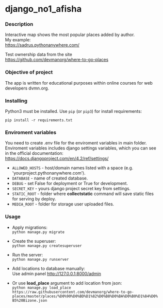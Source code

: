 # django_no1_afisha

### Description  
Interactive map shows the most popular places added by author.  
My example:  
https://sadrus.pythonanywhere.com/  

Test ownership data from the site  
https://github.com/devmanorg/where-to-go-places

### Objective of project
The app is written for educational purposes within online courses for web developers dvmn.org.

### Installing

Python3 must be installed. 
Use `pip` (or `pip3`) for install requirements:
```
pip install -r requirements.txt
```  

### Enviroment variables

You need to create .env file for the enviroment variables in main folder.  
Enviroment variables includes django settings variables, which you can see in the official documentation: https://docs.djangoproject.com/en/4.2/ref/settings/  
- `ALLOWED_HOSTS` - host/domain names listed with a space (e.g. 'yourproject.pythonanywhere.com').
- `DATABASE` - name of created database.
- `DEBUG` - set False for deployment or True for development.
- `SECRET_KEY` - yours django project secret key from settings.
- `STATIC_ROOT` - folder where **collectstatic** command will save static files for serving by deploy.
- `MEDIA_ROOT` - folder for storage user uploaded files.

### Usage  

- Apply migrations:  
```python manage.py migrate```

- Create the superuser:  
```python manage.py createsuperuser```

- Run the server:  
```python manage.py runserver```

- Add locations to database manually:  
Use admin panel http://127.0.0.1:8000/admin

- Or use **load_place** argument to add location from json:  
```python manage.py load_place https://raw.githubusercontent.com/devmanorg/where-to-go-places/master/places/%D0%90%D0%BD%D1%82%D0%B8%D0%BA%D0%B0%D1%84%D0%B5%20Bizone.json```
